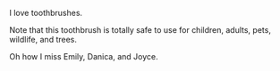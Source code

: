 I love toothbrushes.

Note that this toothbrush is totally safe to use for children, adults, pets, wildlife, and trees.

Oh how I miss Emily, Danica, and Joyce.
